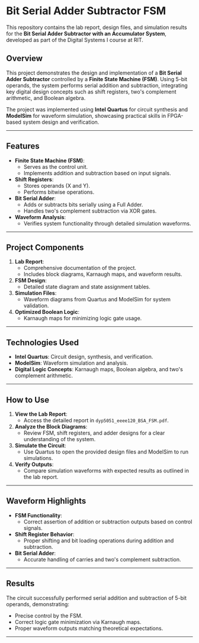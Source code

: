 # **Bit Serial Adder Subtractor FSM**

This repository contains the lab report, design files, and simulation results for the **Bit Serial Adder Subtractor with an Accumulator System**, developed as part of the Digital Systems I course at RIT.

## **Overview**
This project demonstrates the design and implementation of a **Bit Serial Adder Subtractor** controlled by a **Finite State Machine (FSM)**. Using 5-bit operands, the system performs serial addition and subtraction, integrating key digital design concepts such as shift registers, two's complement arithmetic, and Boolean algebra.

The project was implemented using **Intel Quartus** for circuit synthesis and **ModelSim** for waveform simulation, showcasing practical skills in FPGA-based system design and verification.

---

## **Features**
- **Finite State Machine (FSM)**:
  - Serves as the control unit.
  - Implements addition and subtraction based on input signals.
- **Shift Registers**:
  - Stores operands (X and Y).
  - Performs bitwise operations.
- **Bit Serial Adder**:
  - Adds or subtracts bits serially using a Full Adder.
  - Handles two's complement subtraction via XOR gates.
- **Waveform Analysis**:
  - Verifies system functionality through detailed simulation waveforms.

---

## **Project Components**
1. **Lab Report**:
   - Comprehensive documentation of the project.
   - Includes block diagrams, Karnaugh maps, and waveform results.
2. **FSM Design**:
   - Detailed state diagram and state assignment tables.
3. **Simulation Files**:
   - Waveform diagrams from Quartus and ModelSim for system validation.
4. **Optimized Boolean Logic**:
   - Karnaugh maps for minimizing logic gate usage.

---

## **Technologies Used**
- **Intel Quartus**: Circuit design, synthesis, and verification.
- **ModelSim**: Waveform simulation and analysis.
- **Digital Logic Concepts**: Karnaugh maps, Boolean algebra, and two's complement arithmetic.

---

## **How to Use**
1. **View the Lab Report**:
   - Access the detailed report in `dyp5051_eeee120_BSA_FSM.pdf`.
2. **Analyze the Block Diagrams**:
   - Review FSM, shift registers, and adder designs for a clear understanding of the system.
3. **Simulate the Circuit**:
   - Use Quartus to open the provided design files and ModelSim to run simulations.
4. **Verify Outputs**:
   - Compare simulation waveforms with expected results as outlined in the lab report.

---

## **Waveform Highlights**
- **FSM Functionality**:
  - Correct assertion of addition or subtraction outputs based on control signals.
- **Shift Register Behavior**:
  - Proper shifting and bit loading operations during addition and subtraction.
- **Bit Serial Adder**:
  - Accurate handling of carries and two's complement subtraction.

---

## **Results**
The circuit successfully performed serial addition and subtraction of 5-bit operands, demonstrating:
- Precise control by the FSM.
- Correct logic gate minimization via Karnaugh maps.
- Proper waveform outputs matching theoretical expectations.

---
